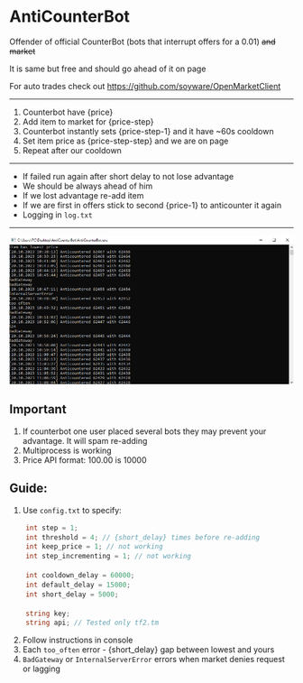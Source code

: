 # AntiCounterBot

Offender of official CounterBot (bots that interrupt offers for a 0.01) ~~and market~~

It is same but free and should go ahead of it on page

For auto trades check out https://github.com/soyware/OpenMarketClient

<hr>

1. Counterbot have {price}
2. Add item to market for {price-step}
3. Counterbot instantly sets {price-step-1} and it have ~60s cooldown
4. Set item price as {price-step-step} and we are on page
5. Repeat after our cooldown

<hr>

- If failed run again after short delay to not lose advantage
- We should be always ahead of him
- If we lost advantage re-add item
- If we are first in offers stick to second {price-1} to anticounter it again
- Logging in `log.txt`
<hr>

![screenshot](screenshot.png)

## Important
1. If counterbot one user placed several bots they may prevent your advantage. It will spam re-adding
2. Multiprocess is working
3. Price API format: 100.00 is 10000

##  Guide:
1. Use `config.txt` to specify:
```csharp
    int step = 1;
    int threshold = 4; // {short_delay} times before re-adding
    int keep_price = 1; // not working
    int step_incrementing = 1; // not working

    int cooldown_delay = 60000;
    int default_delay = 15000;
    int short_delay = 5000;

    string key;
    string api; // Tested only tf2.tm
```
2. Follow instructions in console
3. Each `too_often` error - {short_delay} gap between lowest and yours
4. `BadGateway` or `InternalServerError` errors when market denies request or lagging

